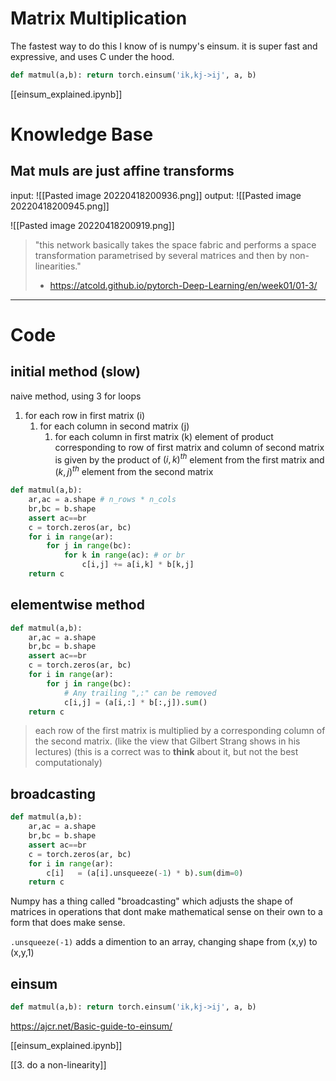 # Matrix Multiplication
The fastest way to do this I know of is numpy's einsum. it is super fast and expressive, and uses C under the hood.

```python
def matmul(a,b): return torch.einsum('ik,kj->ij', a, b)
```
[[einsum_explained.ipynb]]



# Knowledge Base
## Mat muls are just affine transforms

input:
![[Pasted image 20220418200936.png]]
output: 
![[Pasted image 20220418200945.png]]

![[Pasted image 20220418200919.png]]
> "this network basically takes the space fabric and performs a space transformation parametrised by several matrices and then by non-linearities."
> - https://atcold.github.io/pytorch-Deep-Learning/en/week01/01-3/



---
# Code
## initial method (slow)
naive method, using 3 for loops
1. for each row in first matrix (i)
	1. for each column in second matrix (j)
		1. for each column in first matrix (k)
			element of product corresponding to row of first matrix and column of second matrix is given by the product of  $(i,k)^{th}$ element from the first matrix and $(k,j)^{th}$ element from the second matrix

```python
def matmul(a,b):
    ar,ac = a.shape # n_rows * n_cols
    br,bc = b.shape
    assert ac==br
    c = torch.zeros(ar, bc)
    for i in range(ar):
        for j in range(bc):
            for k in range(ac): # or br
                c[i,j] += a[i,k] * b[k,j]
    return c
```

## elementwise method

```python
def matmul(a,b):
    ar,ac = a.shape
    br,bc = b.shape
    assert ac==br
    c = torch.zeros(ar, bc)
    for i in range(ar):
        for j in range(bc):
            # Any trailing ",:" can be removed
            c[i,j] = (a[i,:] * b[:,j]).sum()
    return c
```

> each row of the first matrix is multiplied by a corresponding column of the second matrix. (like the view that Gilbert Strang shows in his lectures) (this is a correct was to **think** about it, but not the best computationaly)


## broadcasting
```python
def matmul(a,b):
    ar,ac = a.shape
    br,bc = b.shape
    assert ac==br
    c = torch.zeros(ar, bc)
    for i in range(ar):
        c[i]   = (a[i].unsqueeze(-1) * b).sum(dim=0)
    return c
```

Numpy has a thing called "broadcasting" which adjusts the shape of matrices in operations that dont make mathematical sense on their own to a form that does make sense.

 `.unsqueeze(-1)` adds a dimention to an array, changing shape from (x,y) to (x,y,1)
 

## einsum

```python
def matmul(a,b): return torch.einsum('ik,kj->ij', a, b)
```
https://ajcr.net/Basic-guide-to-einsum/

[[einsum_explained.ipynb]]







[[3. do a non-linearity]]
